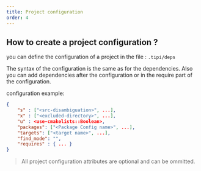 ```yaml
---
title: Project configuration
order: 4
---
```


## How to create a project configuration ?

you can define the configuration of a project in the file : `.tipi/deps`

The syntax of the configuration is the same as for the dependencies. Also you can add dependencies after the configuration or in the require part of the configuration.

configuration example:  

```json
{
    "s" : ["<src-disambiguation>", ...], 
    "x" : ["<excluded-directory>", ...],
    "u" : <use-cmakelists::Boolean>,
    "packages": ["<Package Config name>", ...],
    "targets": ["<target name>", ...], 
    "find_mode": "",
    "requires" : { ... }
}
```
> All project configuration attributes are optional and can be ommitted.